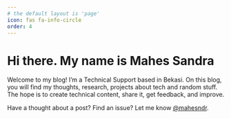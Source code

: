 ```yaml
---
# the default layout is 'page'
icon: fas fa-info-circle
order: 4
---
```


<h1>Hi there. My name is Mahes Sandra</h1>
Welcome to my blog! I’m a Technical Support based in Bekasi. On this blog, you will find my thoughts, research, projects about tech and random stuff. The hope is to create technical content, share it, get feedback, and improve.

Have a thought about a post? Find an issue? Let me know [@mahesndr](https://twitter.com/mahesndr).